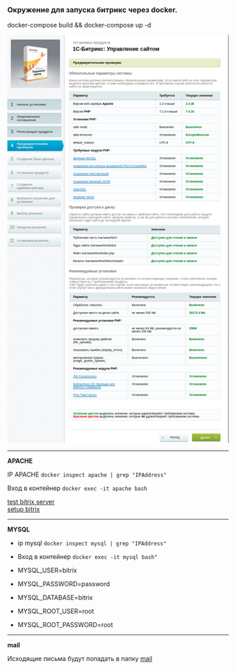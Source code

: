 
<h3> Окружение для запуска битрикс через docker. </h3>
docker-compose build  && docker-compose up -d

![alt text](./settings.png "�������� ����� ���")
<hr>

**APACHE**

IP APACHE
 `docker inspect apache | grep "IPAddress"`

Вход в контейнер
`docker exec -it apache bash`

<a  href="http://127.0.0.1/bitrix_server_test.php">test bitrix server</a> <br>
<a  href="http://127.0.0.1/bitrixsetup.php">setup bitrix </a> <br>

<hr>

**MYSQL**

- ip mysql  `docker inspect mysql | grep "IPAddress"` 
- Вход в контейнер `docker exec -it mysql bash"` 

- MYSQL_USER=bitrix
- MYSQL_PASSWORD=password
- MYSQL_DATABASE=bitrix
- MYSQL_ROOT_USER=root
- MYSQL_ROOT_PASSWORD=root

<hr>

**mail**

Исходящие письма будут попадать в папку <a  href="./mail">mail</a> <br>


